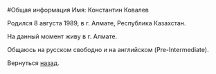 #Общая информация
Имя: Константин Ковалев

Родился 8 августа 1989, в г. Алмате, Республика Казахстан.

На данный момент живу в г. Алмате.

Общаюсь на русском свободно и на английском (Pre-Intermediate).


Вернуться [назад](/ru_RU/main.md "В разделы").